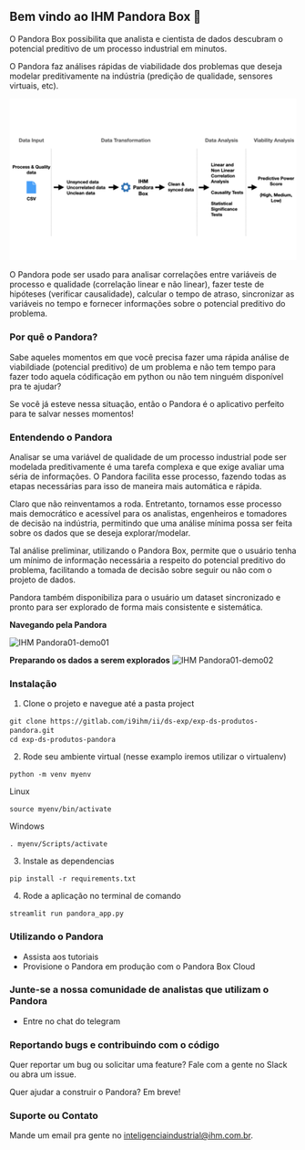 ## Bem vindo ao IHM Pandora Box :wave:

O Pandora Box possibilita que analista e cientista de dados descubram o potencial preditivo de um processo industrial em minutos.

O Pandora faz análises rápidas de viabilidade dos problemas que deseja modelar preditivamente na indústria (predição de qualidade, sensores virtuais, etc).  

![IHM Pandora01](/images/IHM%20Pandora01.png)

O Pandora pode ser usado para analisar correlações entre variáveis de processo e qualidade (correlação linear e não linear), fazer teste de hipóteses (verificar causalidade), calcular o tempo de atraso, sincronizar as variáveis no tempo e fornecer informações sobre o potencial preditivo do problema.

### Por quê o Pandora?

Sabe aqueles momentos em que você precisa fazer uma rápida análise de viabildiade (potencial preditivo) de um problema e não tem tempo para fazer todo aquela códificação em python ou não tem ninguém disponível pra te ajudar?

Se você já esteve nessa situação, então o Pandora é o aplicativo perfeito para te salvar nesses momentos!

### Entendendo o Pandora

Analisar se uma variável de qualidade de um processo industrial pode ser modelada preditivamente é uma tarefa complexa e que exige avaliar uma séria de informações. O Pandora facilita esse processo, fazendo todas as etapas necessárias para isso de maneira mais automática e rápida.

Claro que não reinventamos a roda. Entretanto, tornamos esse processo mais democrático e acessível para os analistas, engenheiros e tomadores de decisão na indústria, permitindo que uma análise mínima possa ser feita sobre os dados que se deseja explorar/modelar.

Tal análise preliminar, utilizando o Pandora Box, permite que o usuário tenha um mínimo de informação necessária a respeito do potencial preditivo do problema, facilitando a tomada de decisão sobre seguir ou não com o projeto de dados. 

Pandora também disponibiliza para o usuário um dataset sincronizado e pronto para ser explorado de forma mais consistente e sistemática.


**Navegando pela Pandora**

![IHM Pandora01-demo01](/images/Pandora-Gif01_a.gif)


**Preparando os dados a serem explorados**
![IHM Pandora01-demo02](/images/Pandora-Gif02.gif)

### Instalação

1. Clone o projeto e navegue até a pasta project
```
git clone https://gitlab.com/i9ihm/ii/ds-exp/exp-ds-produtos-pandora.git
cd exp-ds-produtos-pandora
```

2. Rode seu ambiente virtual (nesse examplo iremos utilizar o virtualenv)
```
python -m venv myenv
```
  Linux
```
source myenv/bin/activate
```
  Windows
```
. myenv/Scripts/activate
```

3. Instale as dependencias
```
pip install -r requirements.txt
```

4. Rode a aplicação no terminal de comando
```
streamlit run pandora_app.py
```

### Utilizando o Pandora

- Assista aos tutoriais
- Provisione o Pandora em produção com o Pandora Box Cloud

### Junte-se a nossa comunidade de analistas que utilizam o Pandora

- Entre no chat do telegram

### Reportando bugs e contribuindo com o código

Quer reportar um bug ou solicitar uma feature? Fale com a gente no Slack ou abra um issue.

Quer ajudar a construir o Pandora? Em breve!

### Suporte ou Contato

Mande um email pra gente no inteligenciaindustrial@ihm.com.br.
